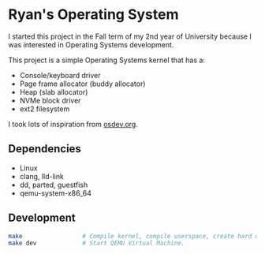 # Ryan's Operating System

I started this project in the Fall term of my 2nd year of University because I was interested in Operating Systems development.

This project is a simple Operating Systems kernel that has a:

-   Console/keyboard driver
-   Page frame allocator (buddy allocator)
-   Heap (slab allocator)
-   NVMe block driver
-   ext2 filesystem

I took lots of inspiration from [osdev.org](https://wiki.osdev.org/).

## Dependencies

-   Linux
-   clang, lld-link
-   dd, parted, guestfish
-   qemu-system-x86_64

## Development

```bash
make                 # Compile kernel, compile userspace, create hard disk image.
make dev             # Start QEMU Virtual Machine.
```
